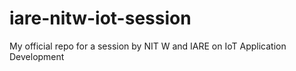 # iare-nitw-iot-session
My official repo for a session by NIT W and IARE on IoT Application Development
